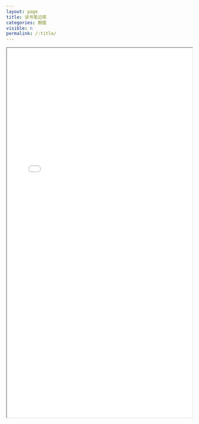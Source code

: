 ```yaml
---
layout: page
title: 读书笔记库
categories: 橱窗
visible: n
permalink: /:title/
---
```



<iframe src="/reading/#/README" width="100%" height="1000em" marginwidth="10%"></iframe>
